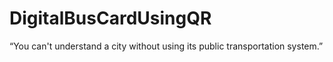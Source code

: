 # DigitalBusCardUsingQR
“You can't understand a city without using its public transportation system.”
